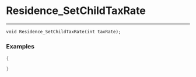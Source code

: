 # Residence_SetChildTaxRate
---
```
void Residence_SetChildTaxRate(int taxRate);
```

### Examples
```cpp - C++
{

}
```
